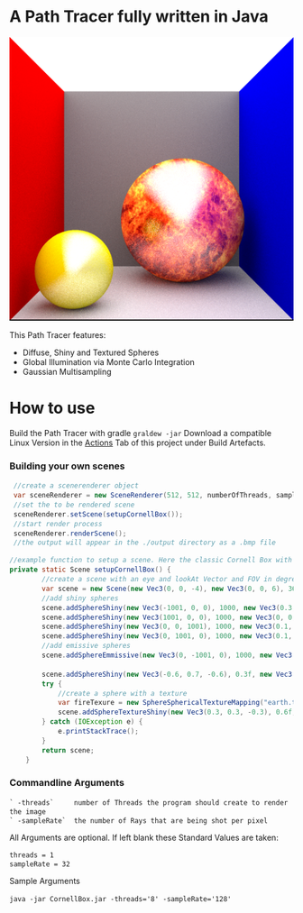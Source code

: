# A Path Tracer fully written in Java

![Example Render](./output/render_H19_M38.bmp)

This Path Tracer features:

 - Diffuse, Shiny and Textured Spheres
 - Global Illumination via Monte Carlo Integration 
 - Gaussian Multisampling

# How to use

Build the Path Tracer with gradle `graldew -jar`
Download a compatible Linux Version in the [Actions](https://github.com/cvoegele/PathTracer/actions) Tab of this project under Build Artefacts.

### Building your own scenes

```java 
 //create a scenerenderer object
 var sceneRenderer = new SceneRenderer(512, 512, numberOfThreads, sampleRate, bounces, true);
 //set the to be rendered scene
 sceneRenderer.setScene(setupCornellBox());
 //start render process
 sceneRenderer.renderScene();
 //the output will appear in the ./output directory as a .bmp file
```

```java
//example function to setup a scene. Here the classic Cornell Box with a texture on a sphere
private static Scene setupCornellBox() {
        //create a scene with an eye and lookAt Vector and FOV in degrees
        var scene = new Scene(new Vec3(0, 0, -4), new Vec3(0, 0, 6), 36);
        //add shiny spheres
        scene.addSphereShiny(new Vec3(-1001, 0, 0), 1000, new Vec3(0.3, 0, 0), Vec3.ONE);
        scene.addSphereShiny(new Vec3(1001, 0, 0), 1000, new Vec3(0, 0, 0.3), Vec3.ONE);
        scene.addSphereShiny(new Vec3(0, 0, 1001), 1000, new Vec3(0.1, 0.1, 0.1), Vec3.ONE);
        scene.addSphereShiny(new Vec3(0, 1001, 0), 1000, new Vec3(0.1, 0.1, 0.1), Vec3.ONE);
        //add emissive spheres
        scene.addSphereEmmissive(new Vec3(0, -1001, 0), 1000, new Vec3(0.8, 0.8, 0.8), Vec3.ONE.scale(4f));

        scene.addSphereShiny(new Vec3(-0.6, 0.7, -0.6), 0.3f, new Vec3(0.42, 0.42, 0), Vec3.ONE);
        try {
            //create a sphere with a texture
            var fireTexure = new SphereSphericalTextureMapping("earth.tif");
            scene.addSphereTextureShiny(new Vec3(0.3, 0.3, -0.3), 0.6f, fireTexure, Vec3.ONE);
        } catch (IOException e) {
            e.printStackTrace();
        }
        return scene;
    }

```

### Commandline Arguments

 
    ` -threads`     number of Threads the program should create to render the image
    ` -sampleRate`  the number of Rays that are being shot per pixel
     
All Arguments are optional. If left blank these Standard Values are taken:

    threads = 1
    sampleRate = 32 

Sample Arguments

`java -jar CornellBox.jar -threads='8' -sampleRate='128'`
